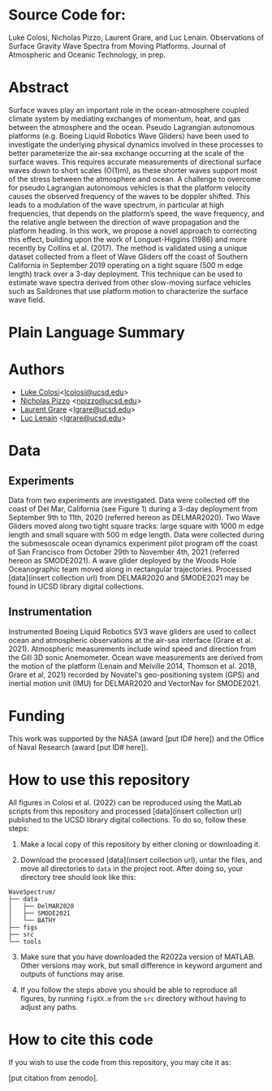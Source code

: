 # Source Code for: 

Luke Colosi, Nicholas Pizzo, Laurent Grare, and Luc Lenain. Observations of Surface Gravity Wave Spectra from Moving Platforms. Journal of Atmospheric and Oceanic Technology, in prep. 

# Abstract 

Surface waves play an important role in the ocean-atmosphere coupled climate system by mediating exchanges of momentum, heat, and gas between the atmosphere and the ocean. Pseudo Lagrangian autonomous platforms (e.g. Boeing Liquid Robotics Wave Gliders) have been used to investigate the underlying physical dynamics involved in these processes to better parameterize the air-sea exchange occurring at the scale of the surface waves. This requires accurate measurements of directional surface waves down to short scales (O(1)m), as these shorter waves support most of the stress between the atmosphere and ocean.  A challenge to overcome for pseudo Lagrangian autonomous vehicles is that the platform velocity causes the observed frequency of the waves to be doppler shifted.  This leads to a modulation of the wave spectrum, in particular at high frequencies, that depends on the platform’s speed, the wave frequency, and the relative angle between the direction of wave propagation and the platform heading. In this work, we propose a novel approach to correcting this effect, building upon the work of Longuet-Higgins (1986) and more recently by Collins et al. (2017). The method is validated using a unique dataset collected from a fleet of Wave Gliders off the coast of Southern California in September 2019 operating on a tight square (500 m edge length) track over a 3-day deployment. This technique can be used to estimate wave spectra derived from other slow-moving surface vehicles such as Saildrones that use platform motion to characterize the surface wave field. 

# Plain Language Summary

# Authors 
* [Luke Colosi](https://lcolosi.github.io/)<<lcolosi@ucsd.edu>>
* [Nicholas Pizzo](https://scripps.ucsd.edu/profiles/npizzo) <<npizzo@ucsd.edu>>
* [Laurent Grare](https://airsea.ucsd.edu/people/) <<lgrare@ucsd.edu>>
* [Luc Lenain](https://scripps.ucsd.edu/profiles/llenain) <<lgrare@ucsd.edu>>

# Data

## Experiments

Data from two experiments are investigated. Data were collected off the coast of Del Mar, California (see Figure 1) during a 3-day deployment from September 9th to 11th, 2020 (referred hereon as DELMAR2020). Two Wave Gliders moved along two tight square tracks: large square with 1000 m edge length and small square with 500 m edge length. Data were collected during the submesoscale ocean dynamics experiment pilot program off the coast of San Francisco from October 29th to November 4th, 2021 (referred hereon as SMODE2021). A wave glider deployed by the Woods Hole Oceanographic team moved along in rectangular trajectories. Processed [data](insert collection url) from DELMAR2020 and SMODE2021 may be found in UCSD library digital collections.  

## Instrumentation

Instrumented Boeing Liquid Robotics SV3 wave gliders are used to collect ocean and atmospheric observations at the air-sea interface (Grare et al. 2021). Atmospheric measurements include wind speed and direction from the Gill 3D sonic Anemometer. Ocean wave measurements are derived from the motion of the platform (Lenain and Melville 2014, Thomson et al. 2018, Grare et al, 2021) recorded by Novatel's geo-positioning system (GPS) and inertial motion unit (IMU) for DELMAR2020 and VectorNav for SMODE2021.

# Funding
This work was supported by the NASA  (award [put ID# here]) and the Office of Naval Research (award [put ID# here]).

# How to use this repository

All figures in Colosi et al. (2022) can be reproduced using the MatLab scripts from this repository and processed [data](insert collection url) published to the UCSD library digital collections. To do so, follow these steps:

1. Make a local copy of this repository by either cloning or downloading it.

2. Download the processed [data](insert collection url), untar the files, and move all directories to `data` in the project root. After doing so, your directory tree should look like this:

```
WaveSpectrum/
├── data
│   ├── DelMAR2020
│   ├── SMODE2021
│   └── BATHY
├── figs
├── src
└── tools
```

3. Make sure that you have downloaded the R2022a version of MATLAB. Other versions may work, but small difference in keyword argument and outputs of functions may arise.   

4. If you follow the steps above you should be able to reproduce all figures, by running `figXX.m` from the `src` directory without having to adjust any paths.

# How to cite this code

If you wish to use the code from this repository, you may cite it as: 

[put citation from zenodo]. 
